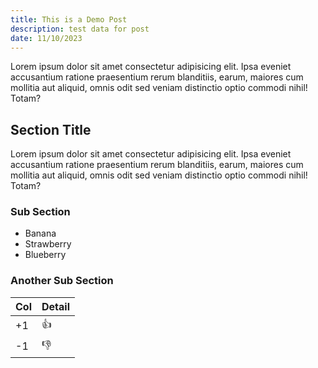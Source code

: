 ```yaml
---
title: This is a Demo Post
description: test data for post
date: 11/10/2023
---
```


Lorem ipsum dolor sit amet consectetur adipisicing elit. Ipsa eveniet accusantium ratione praesentium rerum blanditiis, earum, maiores cum mollitia aut aliquid, omnis odit sed veniam distinctio optio commodi nihil! Totam?

## Section Title

Lorem ipsum dolor sit amet consectetur adipisicing elit. Ipsa eveniet accusantium ratione praesentium rerum blanditiis, earum, maiores cum mollitia aut aliquid, omnis odit sed veniam distinctio optio commodi nihil! Totam?

### Sub Section

* Banana
* Strawberry
* Blueberry

### Another Sub Section

| Col | Detail |
|-----|--------|
| +1  | 👍     |
| -1  | 👎     |
